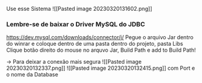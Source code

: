 Use esse Sistema
![[Pasted image 20230320131602.png]]


### Lembre-se de baixar o Driver MySQL do JDBC
https://dev.mysql.com/downloads/connector/j/
Pegue o arquivo Jar dentro do winrar e coloque dentro de uma pasta dentro do projeto, pasta Libs
Clique botão direito do mouse no arquvo Jar, Build Path e add to Build Path!


-> Para deixar a  conexão mais segura
![[Pasted image 20230320132337.png]]
![[Pasted image 20230320132415.png]]
com Port e o nome da Database

